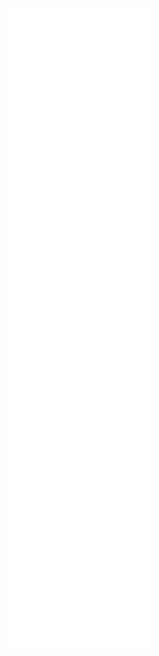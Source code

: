 <p align="center">
  <a href="https://github.com/lowlighter/metrics">
    <img src="./metrics.svg">
  </a>
</p>
